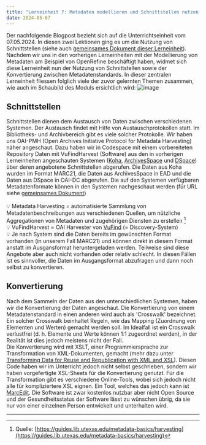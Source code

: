 ```yaml
---
title: "Lerneinheit 7: Metadaten modellieren und Schnittstellen nutzen 2/2"
date: 2024-05-07
---
```


Der nachfolgende Blogpost bezieht sich auf die Unterrichtseinheit vom 07.05.2024. In diesen zwei Lektionen ging es um die Nutzung von Schnittstellen (siehe auch [gemeinsames Dokument dieser Lerneinheit](https://pad.gwdg.de/vv-Q4RDnQ22Gqc-EEgbewA)). Nachdem wir uns in den vorherigen Lerneinheiten mit der Modellierung von Metadaten am Beispiel von OpenRefine beschäftigt haben, widmet sich diese Lerneinheit nun der Nutzung von Schnittstellen sowie der Konvertierung zwischen Metadatenstandards. In dieser zentralen Lerneinheit fliessen folglich viele der zuvor gelernten Themen zusammen, wie auch im Schaubild des Moduls ersichtlich wird:
![image](https://github.com/yara-wagner/lerntagebuch/assets/160014711/2c392a8d-2d52-4863-81e7-651c716cfc8d)

## Schnittstellen
Schnittstellen dienen dem Austausch von Daten zwischen verschiedenen Systemen. Der Austausch findet mit Hilfe von Austauschprotokollen statt. Im Bibliotheks- und Archivbereich gibt es viele solcher Protokolle. Wir haben uns OAI-PMH (Open Archives Initiative Protocol for Metadata Harvesting) näher angeschaut. Dazu haben wir in Codespace mit einem vorbereiteten Repository Daten mit VuFindHarvest (Software) aus den in vorherigen Lerneinheiten angeschauten Systemen ([Koha](https://yara-wagner.github.io/lerntagebuch/2024/02/27/lerneinheit3.html), [ArchivesSpace](https://yara-wagner.github.io/lerntagebuch/2024/03/12/lerneinheit4.html) und [DSpace](https://yara-wagner.github.io/lerntagebuch/2024/03/26/lerneinheit5.html)) über deren angebotene Schnittstellen abgerufen. Die Daten aus Koha wurden im Format MARC21, die Daten aus ArchivesSpace in EAD und die Daten aus DSpace in OAI-DC abgerufen. Die auf den Systemen verfügbaren Metadatenformate können in den Systemen nachgeschaut werden (für URL siehe [gemeinsames Dokument](https://pad.gwdg.de/vv-Q4RDnQ22Gqc-EEgbewA))
<br><br>
💡 Metadata Harvesting = automatisierte Sammlung von Metadatenbeschreibungen aus verschiedenen Quellen, um nützliche Aggregationen von Metadaten und zugehörigen Diensten zu erstellen [^1]<br>
💡 VuFindHarvest = OAI Harvester von [VuFind](https://vufind.org/vufind) (= Discovery-System)<br>
💡 Je nach System sind die Daten bereits im gewünschten Format vorhanden (in unserem Fall MARC21) und können direkt in diesem Format anstatt im Ausgansformat heruntergeladen werden. Teilweise sind diese Angebote aber auch nicht vorhanden oder relativ schlecht. In diesen Fällen ist es sinnvoller, die Daten im Ausgangsformat abzufragen und dann noch selbst zu konvertieren.

## Konvertierung
Nach dem Sammeln der Daten aus den unterschiedlichen Systemen, haben wir die Konvertierung der Daten angeschaut. Die Konvertierung von einem Metadatenstandard in einen anderen wird auch als 'Crosswalk' bezeichnet. Ein solcher Crosswalk beinhaltet Regeln, wie das Mapping (Zuordnung von Elementen und Werten) gemacht werden soll. Im Idealfall ist ein Crosswalk verlustfrei (d. h.  Elemente und Werte können 1:1 zugeordnet werden), in der Realität ist dies jedoch meistens nicht der Fall.<br>
Die Konvertierung wird mit XSLT, einer Programmiersprache zur Transformation von XML-Dokumenten, gemacht (mehr dazu unter [Transforming Data for Reuse and Republication with XML and XSL](https://programminghistorian.org/en/lessons/transforming-xml-with-xsl)). Diesen Code haben wir im Unterricht jedoch nicht selbst geschrieben, sondern wir haben vorgefertigte XSL-Sheets für die Konvertierung genutzt. Für die Transformation gibt es verschiedene Online-Tools, wobei sich jedoch nicht alle für kompliziertere XSL eignen. Ein Tool, welches das jedoch kann ist [MarcEdit](https://marcedit.reeset.net). Die Software ist zwar kostenlos nutzbar aber nicht Open Source und der Gesundheitsstatus der Software lässt zu wünschen übrig, da sie nur von einer einzelnen Person entwickelt und unterhalten wird.


<hr>


[^1]: Quelle: [https://guides.lib.utexas.edu/metadata-basics/harvesting](https://guides.lib.utexas.edu/metadata-basics/harvesting)
